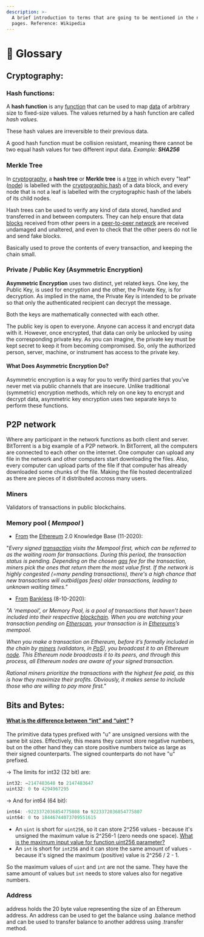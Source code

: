 ```yaml
---
description: >-
  A brief introduction to terms that are going to be mentioned in the next
  pages. Reference: Wikipedia
---
```


# 🧐 Glossary

## Cryptography:

### Hash functions:

A **hash function** is any [function](https://en.wikipedia.org/wiki/Function\_\(mathematics\)) that can be used to map [data](https://en.wikipedia.org/wiki/Data\_\(computing\)) of arbitrary size to fixed-size values. The values returned by a hash function are called _hash values._

These hash values are irreversible to their previous data.

A good hash function must be collision resistant, meaning there cannot be two equal hash values for two different input data. _Example: **SHA256**_

### Merkle Tree

In [cryptography](https://en.wikipedia.org/wiki/Cryptography), a **hash tree** or **Merkle tree** is a [tree](https://en.wikipedia.org/wiki/Tree\_\(data\_structure\)) in which every "leaf" ([node](https://en.wikipedia.org/wiki/Tree\_\(data\_structure\)#Terminology)) is labelled with the [cryptographic hash](https://en.wikipedia.org/wiki/Cryptographic\_hash\_function) of a data block, and every node that is not a leaf is labelled with the cryptographic hash of the labels of its child nodes.

Hash trees can be used to verify any kind of data stored, handled and transferred in and between computers. They can help ensure that data [blocks](https://en.wikipedia.org/wiki/Blockchain) received from other peers in a [peer-to-peer network](https://en.wikipedia.org/wiki/Peer-to-peer) are received undamaged and unaltered, and even to check that the other peers do not lie and send fake blocks.

Basically used to prove the contents of every transaction, and keeping the chain small.

### Private / Public Key (Asymmetric Encryption)

**Asymmetric Encryption** uses two distinct, yet related keys. One key, the Public Key, is used for encryption and the other, the Private Key, is for decryption. As implied in the name, the Private Key is intended to be private so that only the authenticated recipient can decrypt the message.

Both the keys are mathematically connected with each other.

The public key is open to everyone. Anyone can access it and encrypt data with it. However, once encrypted, that data can only be unlocked by using the corresponding private key. As you can imagine, the private key must be kept secret to keep it from becoming compromised. So, only the authorized person, server, machine, or instrument has access to the private key.

#### What Does Asymmetric Encryption Do?

Asymmetric encryption is a way for you to verify third parties that you’ve never met via public channels that are insecure. Unlike traditional (symmetric) encryption methods, which rely on one key to encrypt and decrypt data, asymmetric key encryption uses two separate keys to perform these functions.

## P2P network

Where any participant in the network functions as both client and server. BitTorrent is a big example of a P2P network. In BitTorrent, all the computers are connected to each other on the internet. One computer can upload any file in the network and other computers start downloading the files. Also, every computer can upload parts of the file if that computer has already downloaded some chunks of the file. Making the file hosted decentralized as there are pieces of it distributed accross many users.

### Miners

Validators of transactions in public blockchains.

### Memory pool ( _Mempool_ )

* [From](https://kb.beaconcha.in/glossary) the [Ethereum](https://dyor-crypto.fandom.com/wiki/Ethereum) 2.0 Knowledge Base (11-2020):

"_Every signed_ [_transaction_](https://dyor-crypto.fandom.com/wiki/Transaction) _visits the Mempool first, which can be referred to as the waiting room for transactions. During this period, the transaction status is pending. Depending on the chosen_ [_gas_](https://dyor-crypto.fandom.com/wiki/Gas) _fee for the transaction, miners pick the ones that return them the most value first. If the network is highly congested (=many pending transactions), there's a high chance that new transactions will outbid(gas fees) older transactions, leading to unknown waiting times."_

* [From](https://bankless.substack.com/p/how-transaction-ordering-can-save?token=eyJ1c2VyX2lkIjoxMzk3OTAwLCJwb3N0X2lkIjo4NTI5Nzc1LCJfIjoiYzl4Um4iLCJpYXQiOjE2MDI0OTA0NzcsImV4cCI6MTYwMjQ5NDA3NywiaXNzIjoicHViLTE2MDE1Iiwic3ViIjoicG9zdC1yZWFjdGlvbiJ9.OedSo0xapoAHoq1Xvf7r6lZn1krnaOXOrx2Jm2zUV0c) [Bankless](https://dyor-crypto.fandom.com/wiki/Bankless) (8-10-2020):

_"A ‘mempool’, or Memory Pool, is a pool of transactions that haven’t been included into their respective_ [_blockchain_](https://dyor-crypto.fandom.com/wiki/Blockchain)_. When you are watching your transaction pending on_ [_Etherscan_](https://dyor-crypto.fandom.com/wiki/Etherscan)_, your transaction is in_ [_Ethereums_](https://dyor-crypto.fandom.com/wiki/Ethereum)_’s mempool._

_When you make a transaction on Ethereum, before it’s formally included in the chain by_ [_miners_](https://dyor-crypto.fandom.com/wiki/Miners) _(validators, in_ [_PoS_](https://dyor-crypto.fandom.com/wiki/PoS)_), you broadcast it to an Ethereum_ [_node_](https://dyor-crypto.fandom.com/wiki/Node)_. This Ethereum node broadcasts it to its peers, and through this process, all Ethereum nodes are aware of your signed transaction._

_Rational miners prioritize the transactions with the highest fee paid, as this is how they maximize their profits. Obviously, it makes sense to include those who are willing to pay more first."_

## Bits and Bytes:

#### [What is the difference between “int” and “uint”](https://stackoverflow.com/questions/3724242/what-is-the-difference-between-int-and-uint-long-and-ulong) ?

The primitive data types prefixed with "u" are unsigned versions with the same bit sizes. Effectively, this means they cannot store negative numbers, but on the other hand they can store positive numbers twice as large as their signed counterparts. The signed counterparts do not have "u" prefixed.

\-> The limits for int32 (32 bit) are:

```csharp
int32: –2147483648 to 2147483647 
uint32: 0 to 4294967295 
```

\-> And for int64 (64 bit):

```csharp
int64: -9223372036854775808 to 9223372036854775807
uint64: 0 to 18446744073709551615
```



* An `uint` is short for `uint256`, so it can store 2^256 values - because it's unsigned the maximum value is 2^256-1 (zero needs one space). [What is the maximum input value for function uint256 parameter?](https://ethereum.stackexchange.com/questions/39321/what-is-the-maximum-input-value-for-function-uint256-parameter)
* An `int` is short for `int256` and it can store the same amount of values - because it's signed the maximum (positive) value is 2^256 / 2 - 1.

So the maximum values of `uint` and `int` are not the same. They have the same amount of values but `int` needs to store values also for negative numbers.

### Address

address holds the 20 byte value representing the size of an Ethereum address. An address can be used to get the balance using .balance method and can be used to transfer balance to another address using .transfer method.
